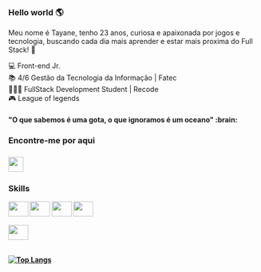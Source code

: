 ### Hello world :earth_americas:

Meu nome é Tayane, tenho 23 anos, curiosa e apaixonada por jogos e tecnologia, buscando cada dia mais aprender e estar mais proxima do Full Stack!	:dart:

 :computer: Front-end Jr. <br>
 :books: 4/6 Gestão da Tecnologia da Informação | Fatec<br>
👩🏻‍💻  FullStack Development Student | Recode <br>
 :video_game: League of legends
 <h4><b>"O que sabemos é uma gota, o que ignoramos é um oceano" :brain:<b><h4>
 <h3>Encontre-me por aqui<h3>
  <a href="https://www.linkedin.com/in/tayane-souza-61410a1b3/" target="_blank">
 <img align="center" src="https://devicon.dev/devicon.git/icons/linkedin/linkedin-plain.svg" height="30" width="30" style="max-width:100%;"> 
 </a>
 
 <h3>Skills</h3>
<img align="center" src="https://image.flaticon.com/icons/png/512/919/919830.png" height="30" width="40" style="max-width:100%;"> 
<img align="center" src="https://devicon.dev/devicon.git/icons/bootstrap/bootstrap-plain.svg" height="30" width="40" style="max-width:100%;"> 
<img align="center" src="https://devicon.dev/devicon.git/icons/javascript/javascript-original.svg" height="30" width="40" style="max-width:100%;"> 
<img align="center" src="https://devicon.dev/devicon.git/icons/css3/css3-original.svg" height="30" width="40" style="max-width:100%;"> <br><br>
<img align="center" src="https://devicon.dev/devicon.git/icons/html5/html5-original.svg" height="30" width="40" style="max-width:100%;"> <br><br>




[![Top Langs](https://github-readme-stats.vercel.app/api/top-langs/?username=thaysouza&layout=compact)](https://github.com/thaysouza/github-readme-stats)


<!--
**thaysouza/thaysouza** is a ✨ _special_ ✨ repository because its `README.md` (this file) appears on your GitHub profile.

Here are some ideas to get you started:

- 🔭 I’m currently working on ...
- 🌱 I’m currently learning ...
- 👯 I’m looking to collaborate on ...
- 🤔 I’m looking for help with ...
- 💬 Ask me about ...
- 📫 How to reach me: ...
- 😄 Pronouns: ...
- ⚡ Fun fact: ...
-->



